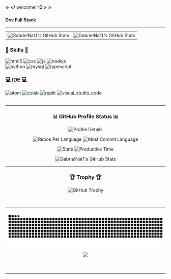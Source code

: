 ☕ **</** welcome! **:D >** ☕  
<br>
**Dev Full Stack** 

---

<table>
  <tr>
    <td>
      <img src="https://github-readme-stats.vercel.app/api?username=GabrielNat1&theme=react&show_icons=true&hide_border=false&count_private=true" alt="GabrielNat1's GitHub Stats" />
    </td>
    <td>
      <img src="https://github-readme-stats.vercel.app/api/top-langs/?username=GabrielNat1&theme=react&show_icons=true&hide_border=false&layout=compact" alt="GabrielNat1's GitHub Stats"/>
    </td>
  </tr>
</table>



### 🚀 Skills 🚀
<div style="display: inline_block">
  <img alt="html5" src="https://img.shields.io/badge/HTML5-E34F26?style=for-the-badge&logo=html5&logoColor=white" />
  <img alt="css" src="https://img.shields.io/badge/CSS3-1572B6?style=for-the-badge&logo=css3&logoColor=white" />
  <img alt="js" src="https://img.shields.io/badge/JavaScript-F7DF1E?style=for-the-badge&logo=javascript&logoColor=black" />
  <img alt="nodejs" src="https://img.shields.io/badge/Node.js-43853D?style=for-the-badge&logo=node.js&logoColor=white" />
  <br>
  <img alt="python" src="https://img.shields.io/badge/Python-3776AB?style=for-the-badge&logo=python&logoColor=white" />
  <img alt="mysql" src="https://img.shields.io/badge/MySQL-00000F?style=for-the-badge&logo=mysql&logoColor=white" />
  <img alt="typescript" src="https://img.shields.io/badge/TypeScript-007ACC?style=for-the-badge&logo=typescript&logoColor=white" />
</div>



### 💻 IDE 💻
<div style="display: inline_block">
  <img alt="atom" src="https://img.shields.io/badge/Atom-66595C?style=for-the-badge&logo=Atom&logoColor=white" />
  <img alt="colab" src="https://img.shields.io/badge/Colab-F9AB00?style=for-the-badge&logo=googlecolab&color=525252" />
  <img alt="replit" src="https://img.shields.io/badge/replit-667881?style=for-the-badge&logo=replit&logoColor=white" />
  <img alt="visual_studio_code" src="https://img.shields.io/badge/Visual_Studio_Code-0078D4?style=for-the-badge&logo=visual%20studio%20code&logoColor=white" />
</div>
<br>

---

<h3 align="center">📊 GitHub Profile Status 📊</h3>
<p align="center">
  <img src="http://github-profile-summary-cards.vercel.app/api/cards/profile-details?username=GabrielNat1&theme=react" alt="Profile Details" />
</p>
<p align="center">
  <img src="http://github-profile-summary-cards.vercel.app/api/cards/repos-per-language?username=GabrielNat1&theme=react&exclude=" alt="Repos Per Language" />
  <img src="http://github-profile-summary-cards.vercel.app/api/cards/most-commit-language?username=GabrielNat1&theme=react&exclude=" alt="Most Commit Language" />
</p>
<p align="center">
  <img src="http://github-profile-summary-cards.vercel.app/api/cards/stats?username=GabrielNat1&theme=react" alt="Stats" />
  <img src="http://github-profile-summary-cards.vercel.app/api/cards/productive-time?username=GabrielNat1&theme=react&utcOffset=3" alt="Productive Time" />
</p>
<p align="center">
  <img src="https://github-readme-streak-stats.herokuapp.com/?user=GabrielNat1&theme=react&hide_border=true" alt="GabrielNat1's GitHub Stats" />
</p>

---

<h3 align="center">🏆 Trophy 🏆</h3>
<p align="center">
  <img src="https://github-profile-trophy.vercel.app/?username=GabrielNat1&theme=darkhub" alt="GitHub Trophy" />
</p>

<br>

---


![snake gif](https://github.com/GabrielNat1/GabrielNat1/blob/output/github-snake-dark.svg)

<div align="center">
  <img src="https://visitcount.itsvg.in/api?id=GabrielNat1&label=Profile%20Views&color=6&icon=0"/>
</div>


<br>
<br>

---
